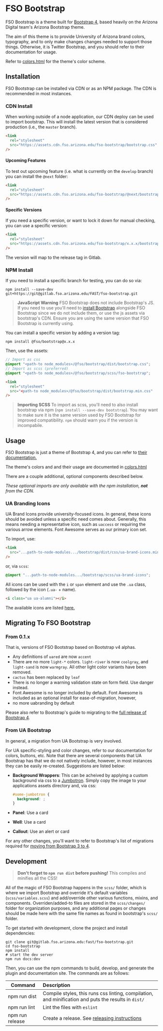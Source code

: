 # FSO Bootstrap

FSO Bootstrap is a theme built for [Bootstrap 4](https://getbootstrap.com), based heavily on the Arizona Digital team's Arizona Bootstrap theme.

The aim of this theme is to provide University of Arizona brand colors, typography, and to only make changes changes needed to support those things. Otherwise, it is Twitter Bootstrap, and you should refer to their documentation for usage.

Refer to [colors.html](/colors.html) for the theme's color scheme.

## Installation

FSO Bootstrap can be installed via CDN or as an NPM package. The CDN is recommended in most instances.

### CDN Install

When working outside of a node application, our CDN deploy can be used to import bootstrap. This will install the latest version that is considered production (i.e., the `master` branch).

```html
<link
  rel="stylesheet"
  src="https://assets.cdn.fso.arizona.edu/fso-bootstrap/bootstrap.css"
/>
```

#### Upcoming Features

To test out upcoming feature (i.e. what is currently on the `develop` branch) you can install the `@next` folder:

```html
<link
  rel="stylesheet"
  src="https://assets.cdn.fso.arizona.edu/fso-bootstrap/@next/bootstrap.css"
/>
```

#### Specific Versions

If you need a specific version, or want to lock it down for manual checking, you can use a specific version:

```html
<link
  rel="stylesheet"
  src="https://assets.cdn.fso.arizona.edu/fso-bootstrap/x.x.x/bootstrap.css"
/>
```

The version will map to the release tag in Gitlab.

### NPM Install

If you need to install a specific branch for testing, you can do so via:

```shell
npm install --save-dev git+https://git@gitlab.fso.arizona.edu/FAST/fso-bootstrap.git
```

> **JavaScript Warning**
> FSO Bootstrap does not include Bootstrap's JS. If you need to use you'll need to [install Bootstrap](https://getbootstrap.com/docs/4.3/getting-started/download/#npm) alongside FSO Bootstrap since we do not include them, or use the js assets via bootstrap's CDN. Ensure you are using the same version that FSO Bootstrap is currently using.

You can install a specific version by adding a version tag:

```shell
npm install @fso/bootstrap@x.x.x
```

Then, use the assets:

```scss
// Import as css
@import "<path-to node_modules>/@fso/bootstrap/dist/bootstrap.css";
// Import as scss (preferred)
@import "<path-to node_modules>/@fso/bootstrap/scss/fso-bootstrap";
```

```html
<link
  rel="stylesheet"
  src="<path-to node_modules>/@fso/bootstrap/dist/bootstrap.min.css"
/>
```

> **Importing SCSS**
> To import as scss, you'll need to also install bootstrap via npm (`npm install --save-dev bootstrap`). You may want to make sure it is the same version used by FSO Bootstrap for improved compatibility. `npm` should warn you if the version is incompabile.

## Usage

FSO Bootstrap is just a theme of Bootstrap 4, and you can refer to [their documentation.](https://getbootstrap.com/)

The theme's colors and and their usage are documented in [colors.html](/colors.html)

There are a couple additional, optional components described below.

_These optional imports are only available with the npm installation, **not** from the CDN._

### UA Branding Icons

UA Brand Icons provide university-focused icons. In general, these icons should be avoided unless a specific need comes about. Generally, this means needing a representative icon, such as `uaccess` or requiring the various arrow elements. Font Awesome serves as our primary icon set.

To import, use:

```html
<link
  src="...path-to-node-modules.../bootstrap/dist/css/ua-brand-icons.min.css"
/>
```

or, via `scss`:

```scss
@import "...path-to-node-modules.../bootstrap/scss/ua-brand-icons";
```

All icons can be used with the `i` or `span` element and use the `.ua` class, followed by the icon (`.ua-` + name).

```html
<i class="ua ua-alumni"></i>
```

The available icons are listed [here.](http://uadigital.arizona.edu/ua-bootstrap/components.html#ua-brand-icons)

## Migrating To FSO Bootstrap

### From 0.1.x

That is, versions of FSO Bootstrap based on Bootstrap v4 alphas.

- Any definitions of `uared` are now `accent`
- There are no more `light-*` colors. `light-river` is now `coolgray`, and `light-sand` is now `warmgray`. All other light color variants have been removed.
- `cactus` has been replaced by `leaf`
- There is no longer a warning validation state on form field. Use danger instead.
- Font Awesome is no longer included by default. Font Awesome is included as an optional install for ease-of-migration, however,
- no more uabranding by default

Please also refer to Bootstrap's guide to migrating to the [full release of Bootstrap 4](https://getbootstrap.com/docs/4.3/migration/).

### From UA Bootstrap

In general, a migration from UA Bootstrap is very involved.

For UA specific-styling and color changes, refer to our documentation for colors, buttons, etc. Note that there are several components that UA Bootstrap has that we do not natively include, however, in most instances they can be easily re-created. Suggestions are listed below:

- **Background Wrappers**: This can be acheived by applying a custom background via css to a [Jumbotron](../components/jumbotron.md). Simply copy the image to your applications assets directory and, via css:

  ```css
  #some-jumbotron {
    background: ;
  }
  ```

- **Panel**: Use a card
- **Well**: Use a card
- **Callout**: Use an alert or card

For any other changes, you'll want to refer to Bootstrap's list of migrations required for [moving from Bootstrap 3 to 4](https://getbootstrap.com/docs/4.3/migration/#summary).

## Development

> **Don't forget to `npm run dist` before pushing!** This compiles and minifies all the CSS!

All of the magic of FSO Bootstrap happens in the `scss/` folder, which is where we import Bootstrap and override it's default variables (`scss/variables.scss`) and add/override other various functions, mixins, and components. Overriden/added-to files are stored in the `scss/changes/` folder for organization purposes, and any additional pages or changes should be made here with the same file names as found in bootstrap's `scss/` folder.

To get started with development, clone the project and install dependencies:

```shell
git clone git@gitlab.fso.arizona.edu:fast/fso-bootstrap.git
cd fso-bootstrap
npm install
# start the dev server
npm run docs:dev
```

Then, you can use the npm commands to build, develop, and generate the plugin and documentation site. The commands are as follows:

| Command         | Description                                                                                          |
| --------------- | :--------------------------------------------------------------------------------------------------- |
| npm run dist    | Compile styles, this runs css linting, compilation, and minification and puts the results in `dist/` |
| npm run lint    | Lint the files with `eslint`                                                                         |
| npm run release | Create a release. See [releasing instructions](#releasing-a-new-version)                             |
